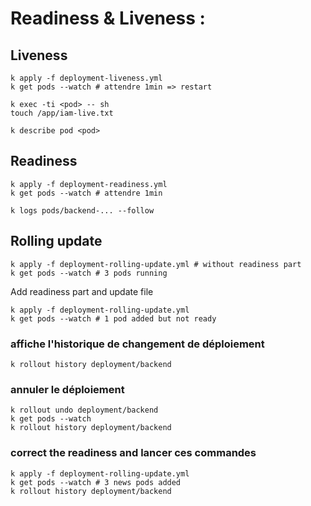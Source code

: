# Readiness & Liveness :

## Liveness
```
k apply -f deployment-liveness.yml
k get pods --watch # attendre 1min => restart

k exec -ti <pod> -- sh
touch /app/iam-live.txt

k describe pod <pod>
```

## Readiness
```
k apply -f deployment-readiness.yml
k get pods --watch # attendre 1min

k logs pods/backend-... --follow
```

## Rolling update
```
k apply -f deployment-rolling-update.yml # without readiness part
k get pods --watch # 3 pods running
```

Add readiness part and update file
```
k apply -f deployment-rolling-update.yml
k get pods --watch # 1 pod added but not ready
```

### affiche l'historique de changement de déploiement
```
k rollout history deployment/backend
```

### annuler le déploiement
```
k rollout undo deployment/backend
k get pods --watch
k rollout history deployment/backend
```

### correct the readiness and lancer ces commandes
```
k apply -f deployment-rolling-update.yml
k get pods --watch # 3 news pods added
k rollout history deployment/backend
```